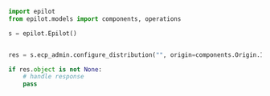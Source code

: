 <!-- Start SDK Example Usage -->


```python
import epilot
from epilot.models import components, operations

s = epilot.Epilot()


res = s.ecp_admin.configure_distribution("", origin=components.Origin.INSTALLER_PORTAL)

if res.object is not None:
    # handle response
    pass
```
<!-- End SDK Example Usage -->